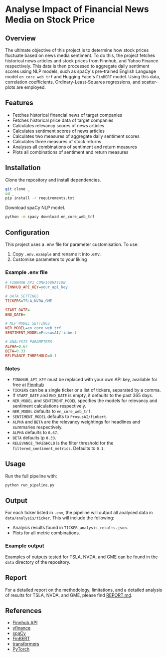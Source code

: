 # Analyse Impact of Financial News Media on Stock Price

## Overview
The ultimate objective of this project is to determine how stock prices fluctuate based on news media sentiment. To do this, the project fetches historical news articles and stock prices from Finnhub, and Yahoo Finance respectively. This data is then processed to aggregate daily sentiment scores using NLP models, such as spaCy's pre-trained English Language model `en_core_web_trf` and Hugging Face's `FinBERT` model. Using this data, correlation coefficients, Ordinary-Least-Squares regressions, and scatter-plots are employed.

## Features
- Fetches historical financial news of target companies
- Fetches historical price data of target companies
- Calculates relevancy scores of news articles
- Calculates sentiment scores of news articles
- Calculates two measures of aggregate daily sentiment scores
- Calculates three measures of stock returns
- Analyses all combinations of sentiment and return measures
- Plots all combinations of sentiment and return measures

## Installation

Clone the repository and install dependencies.

```bash
git clone _
cd _
pip install -r requirements.txt
```

Download spaCy NLP model.
```bash
python -m spacy download en_core_web_trf
```

## Configuration

This project uses a .env file for parameter customisation. To use:
1. Copy `.env.example` and rename it into .env.
2. Customise parameters to your liking

### Example .env file
```ini
# FINNHUB API CONFIGURATION
FINNHUB_API_KEY=your_api_key

# DATA SETTINGS
TICKERS=TSLA,NVDA,GME

START_DATE=
END_DATE=

# NLP MODEL SETTINGS
NER_MODEL=en_core_web_trf
SENTIMENT_MODEL=ProsusAI/finbert

# ANALYSIS PARAMETERS
ALPHA=0.67
BETA=0.33
RELEVANCE_THRESHOLD=0.1
```

### Notes
- `FINNHUB_API_KEY` must be replaced with your own API key, available for free at [Finnhub](https://finnhub.io/)
- `TICKERS` can be a single ticker or a list of tickers, separated by a comma.
- If `START_DATE` and `END_DATE` is empty, it defaults to the past 365 days.
- `NER_MODEL` and `SENTIMENT_MODEL` specifies the models for relevancy and sentiment calculations respectively.
- `NER_MODEL` defaults to `en_core_web_trf`.
- `SENTIMENT_MODEL` defaults to `ProsusAI/finbert`.
- `ALPHA` and `BETA` are the relevancy weightings for headlines and summaries respectively.
- `ALPHA` defaults to `0.67`.
- `BETA` defaults tp `0.33`.
- `RELEVANCE_THRESHOLD` is the filter threshold for the `filtered_sentiment_metrics`. Defaults to `0.1`.

## Usage
Run the full pipeline with:
```bash
python run_pipeline.py
```

## Output
For each ticker listed in `.env`, the pipeline will output all analysed data in `data/analysis/ticker`. This will include the following:
- Analysis results found in `TICKER_analysis_results.json`.
- Plots for all metric combinations.

### Example output
Examples of outputs tested for TSLA, NVDA, and GME can be found in the `data` directory of the repository.
## Report
For a detailed report on the methodology, limitations, and a detailed analysis of results for TSLA, NVDA, and GME, please find [REPORT.md](REPORT.md).

## References
- [Finnhub API](https://finnhub.io/)
- [yfinance](https://pypi.org/project/yfinance/)
- [spaCy](https://spacy.io/)
- [FinBERT](https://huggingface.co/ProsusAI/finbert)
- [transformers](https://pypi.org/project/transformers/)
- [PyTorch](https://pytorch.org/)



